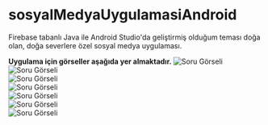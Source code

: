 # sosyalMedyaUygulamasiAndroid
Firebase tabanlı Java ile Android Studio'da geliştirmiş olduğum teması doğa olan, doğa severlere özel sosyal medya uygulaması.

**Uygulama için görseller aşağıda yer almaktadır.**
![Soru Görseli ](https://github.com/muratcivek/sosyalMedyaUygulamasiAndroid/tree/main/Gorseller/1.png)  
![Soru Görseli ](https://github.com/muratcivek/sosyalMedyaUygulamasiAndroid/tree/main/Gorseller/2.png)  
![Soru Görseli ](https://github.com/muratcivek/sosyalMedyaUygulamasiAndroid/tree/main/Gorseller/3.png)  
![Soru Görseli ](https://github.com/muratcivek/sosyalMedyaUygulamasiAndroid/tree/main/Gorseller/4.png)  
![Soru Görseli ](https://github.com/muratcivek/sosyalMedyaUygulamasiAndroid/tree/main/Gorseller/5.png)  
![Soru Görseli ](https://github.com/muratcivek/sosyalMedyaUygulamasiAndroid/tree/main/Gorseller/6.png)  
![Soru Görseli ](https://github.com/muratcivek/sosyalMedyaUygulamasiAndroid/tree/main/Gorseller/7.png)  


